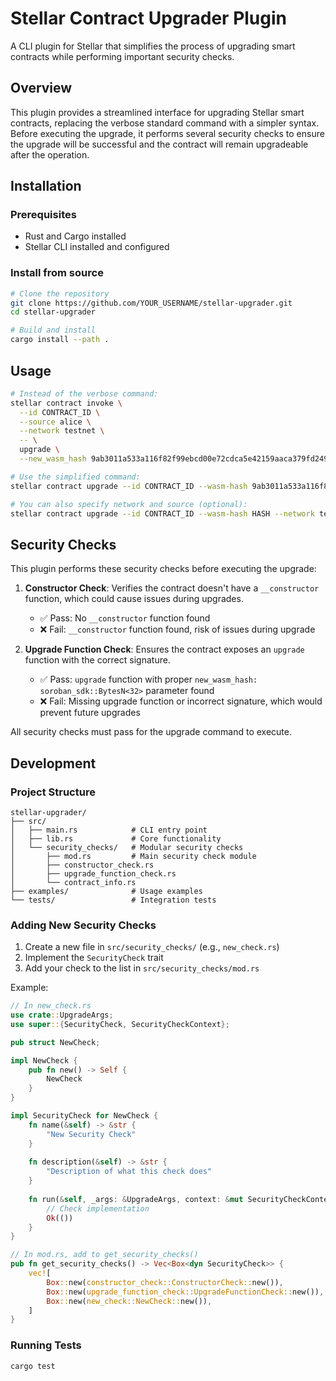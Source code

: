 # Stellar Contract Upgrader Plugin

A CLI plugin for Stellar that simplifies the process of upgrading smart contracts while performing important security checks.

## Overview

This plugin provides a streamlined interface for upgrading Stellar smart contracts, replacing the verbose standard command with a simpler syntax. Before executing the upgrade, it performs several security checks to ensure the upgrade will be successful and the contract will remain upgradeable after the operation.

## Installation

### Prerequisites

- Rust and Cargo installed
- Stellar CLI installed and configured

### Install from source

```bash
# Clone the repository
git clone https://github.com/YOUR_USERNAME/stellar-upgrader.git
cd stellar-upgrader

# Build and install
cargo install --path .
```

## Usage

```bash
# Instead of the verbose command:
stellar contract invoke \
  --id CONTRACT_ID \
  --source alice \
  --network testnet \
  -- \
  upgrade \
  --new_wasm_hash 9ab3011a533a116f82f99ebcd00e72cdca5e42159aaca379fd249fdbd982d9ff

# Use the simplified command:
stellar contract upgrade --id CONTRACT_ID --wasm-hash 9ab3011a533a116f82f99ebcd00e72cdca5e42159aaca379fd249fdbd982d9ff

# You can also specify network and source (optional):
stellar contract upgrade --id CONTRACT_ID --wasm-hash HASH --network testnet --source alice
```

## Security Checks

This plugin performs these security checks before executing the upgrade:

1. **Constructor Check**: Verifies the contract doesn't have a `__constructor` function, which could cause issues during upgrades.
   - ✅ Pass: No `__constructor` function found
   - ❌ Fail: `__constructor` function found, risk of issues during upgrade

2. **Upgrade Function Check**: Ensures the contract exposes an `upgrade` function with the correct signature.
   - ✅ Pass: `upgrade` function with proper `new_wasm_hash: soroban_sdk::BytesN<32>` parameter found
   - ❌ Fail: Missing upgrade function or incorrect signature, which would prevent future upgrades

All security checks must pass for the upgrade command to execute.

## Development

### Project Structure

```
stellar-upgrader/
├── src/
│   ├── main.rs            # CLI entry point
│   ├── lib.rs             # Core functionality
│   └── security_checks/   # Modular security checks
│       ├── mod.rs         # Main security check module
│       ├── constructor_check.rs
│       ├── upgrade_function_check.rs
│       └── contract_info.rs
├── examples/              # Usage examples
└── tests/                 # Integration tests
```

### Adding New Security Checks

1. Create a new file in `src/security_checks/` (e.g., `new_check.rs`)
2. Implement the `SecurityCheck` trait
3. Add your check to the list in `src/security_checks/mod.rs`

Example:

```rust
// In new_check.rs
use crate::UpgradeArgs;
use super::{SecurityCheck, SecurityCheckContext};

pub struct NewCheck;

impl NewCheck {
    pub fn new() -> Self {
        NewCheck
    }
}

impl SecurityCheck for NewCheck {
    fn name(&self) -> &str {
        "New Security Check"
    }
    
    fn description(&self) -> &str {
        "Description of what this check does"
    }
    
    fn run(&self, _args: &UpgradeArgs, context: &mut SecurityCheckContext) -> Result<(), String> {
        // Check implementation
        Ok(())
    }
}

// In mod.rs, add to get_security_checks()
pub fn get_security_checks() -> Vec<Box<dyn SecurityCheck>> {
    vec![
        Box::new(constructor_check::ConstructorCheck::new()),
        Box::new(upgrade_function_check::UpgradeFunctionCheck::new()),
        Box::new(new_check::NewCheck::new()),
    ]
}
```

### Running Tests

```bash
cargo test
```
